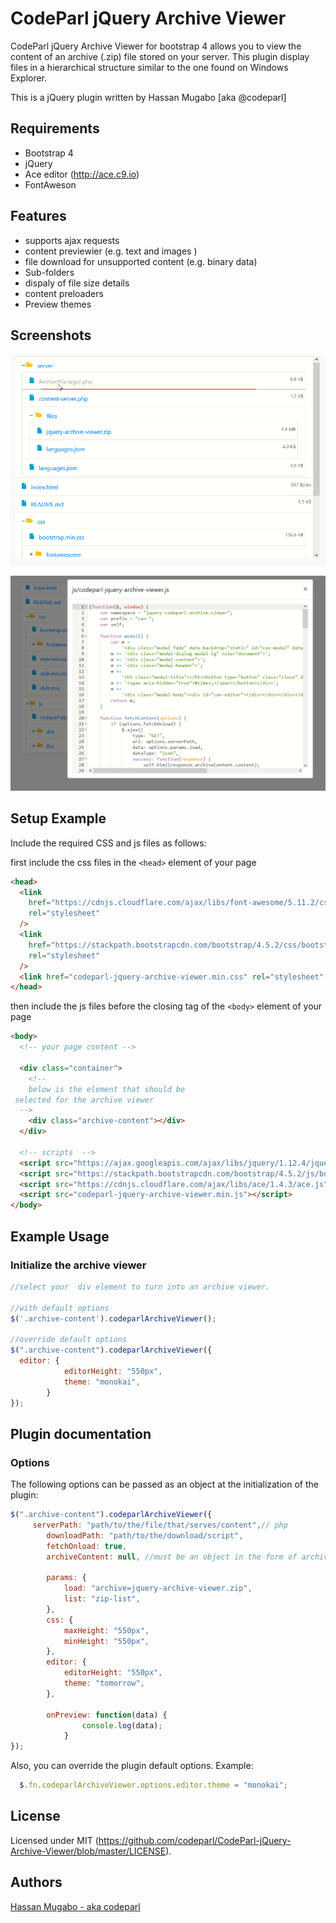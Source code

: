 # CodeParl jQuery Archive Viewer

CodeParl jQuery Archive Viewer for bootstrap 4 allows you to view
the content of an archive (.zip) file stored on your server.
This plugin display files in a hierarchical structure similar
to the one found on Windows Explorer.

This is a jQuery plugin written by Hassan Mugabo [aka @codeparl]

## Requirements

- Bootstrap 4
- jQuery
- Ace editor (http://ace.c9.io)
- FontAweson

## Features

- supports ajax requests
- content previewier (e.g. text and images )
- file download for unsupported content (e.g. binary data)
- Sub-folders
- dispaly of file size details
- content preloaders
- Preview themes

## Screenshots

![screenshot 1](screenshot1.png)

![screenshot 2](screenshot2.png)

## Setup Example

Include the required CSS and js files as follows:

first include the css files in the `<head>` element of your page

```html
<head>
  <link
    href="https://cdnjs.cloudflare.com/ajax/libs/font-awesome/5.11.2/css/all.min.css"
    rel="stylesheet"
  />
  <link
    href="https://stackpath.bootstrapcdn.com/bootstrap/4.5.2/css/bootstrap.min.css"
    rel="stylesheet"
  />
  <link href="codeparl-jquery-archive-viewer.min.css" rel="stylesheet" />
</head>
```

then include the js files before the closing tag of the `<body>` element of your page

```html
<body>
  <!-- your page content -->

  <div class="container">
    <!--
    below is the element that should be
 selected for the archive viewer
  -->
    <div class="archive-content"></div>
  </div>

  <!-- scripts  -->
  <script src="https://ajax.googleapis.com/ajax/libs/jquery/1.12.4/jquery.min.js"></script>
  <script src="https://stackpath.bootstrapcdn.com/bootstrap/4.5.2/js/bootstrap.min.js"></script>
  <script src="https://cdnjs.cloudflare.com/ajax/libs/ace/1.4.3/ace.js"></script>
  <script src="codeparl-jquery-archive-viewer.min.js"></script>
</body>
```

## Example Usage

### Initialize the archive viewer

```javascript
//select your  div element to turn into an archive viewer.

//with default options
$('.archive-content').codeparlArchiveViewer();

//override default options
$(".archive-content").codeparlArchiveViewer({
  editor: {
            editorHeight: "550px",
            theme: "monokai",
        }
});
```

## Plugin documentation

### Options

The following options can be passed as an object at the initialization of the plugin:

```javascript
$(".archive-content").codeparlArchiveViewer({
     serverPath: "path/to/the/file/that/serves/content",// php
        downloadPath: "path/to/the/download/script",
        fetchOnload: true,
        archiveContent: null, //must be an object in the form of archiveContent.content

        params: {
            load: "archive=jquery-archive-viewer.zip",
            list: "zip-list",
        },
        css: {
            maxHeight: "550px",
            minHeight: "550px",
        },
        editor: {
            editorHeight: "550px",
            theme: "tomorrow",
        },

        onPreview: function(data) {
                console.log(data);
            }
});
```

Also, you can override the plugin default options. Example:

```javascript
  $.fn.codeparlArchiveViewer.options.editor.theme = "monokai";
```

## License

Licensed under MIT (https://github.com/codeparl/CodeParl-jQuery-Archive-Viewer/blob/master/LICENSE).

## Authors

[Hassan Mugabo - aka codeparl](https://github.com/codeparl)
